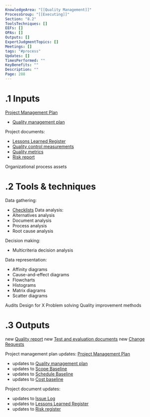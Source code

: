 ```yaml
---
KnowledgeArea: "[[Quality Management]]"
ProcessGroup: "[[Executing]]"
Section: "8.2"
ToolsTechniques: []
EEFs: []
OPAs: []
Outputs: []
ExpertJudgmentTopics: []
Meetings: []
tags: "#process"
Updates: []
TimesPerformed: ""
KeyBenefits: ""
Description: ""
Page: 288
---
```

# .1 Inputs
[Project Management Plan](Project%20Management%20Plan.md)
* [Quality management plan](Quality%20management%20plan.md)

Project documents:
* [Lessons Learned Register](Lessons%20Learned%20Register.md)
* [Quality control measurements](Quality%20control%20measurements.md)
* [Quality metrics](Quality%20metrics.md)
* [Risk report](Risk%20report.md)

Organizational process assets

# .2 Tools & techniques

Data gathering:
* [Checklists](Checklists.md)
Data analysis:
* Alternatives analysis
* Document analysis
* Process analysis
* Root cause analysis

Decision making:
* Multicriteria decision analysis

Data representation:
* Affinity diagrams
* Cause-and-effect diagrams
* Flowcharts
* Histograms
* Matrix diagrams
* Scatter diagrams

Audits
Design for X
Problem solving
Quality improvement methods

# .3 Outputs
new [Quality report](Quality%20report.md)
new [Test and evaluation documents](Test%20and%20evaluation%20documents.md)
new [Change Requests](Change%20Requests.md)


Project management plan updates: [Project Management Plan](Project%20Management%20Plan.md)
* updates to [Quality management plan](Quality%20management%20plan.md)
* updates to [Scope Baseline](Scope%20Baseline.md)
* updates to [Schedule Baseline](Schedule%20Baseline.md)
* updates to [Cost baseline](Cost%20baseline.md)


Project document updates:
* updates to [Issue Log](Issue%20Log.md)
* updates to [Lessons Learned Register](Lessons%20Learned%20Register.md)
* updates to [Risk register](Risk%20register.md)


